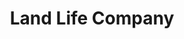 ---
title: Land Life Company
url: 'https://landlifecompany.com/'
categories:
  - 63a7cfb3-7cd5-4282-af9d-e5ed41572d1b
tags:
  - reforestation
description: >-
  Their mission is to reforest the world’s 2 billion hectares of degraded land.
  Using drones and automated planting, they plant at scale in urban environments
  using a fraction of the water.
image: null
blueprint: action

---